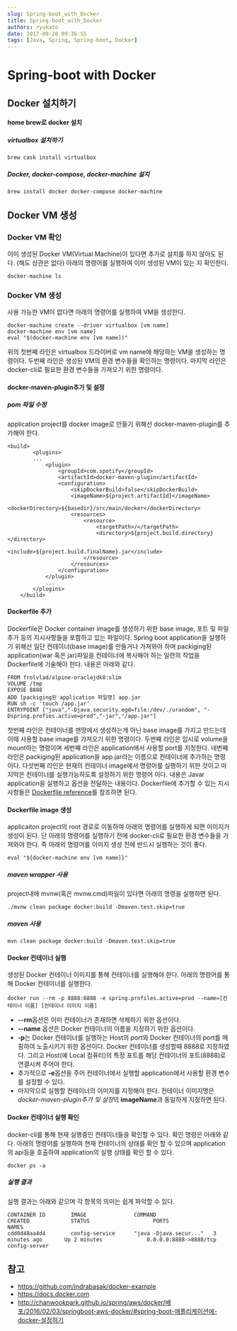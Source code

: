 ```yaml
---
slug: Spring-boot_with_Docker
title: Spring-boot_with_Docker
authors: ryukato
date: 2017-09-28 09:36:55
tags: [Java, Spring, Spring-boot, Docker]
---
```


<!-- truncate -->

# Spring-boot with Docker

## Docker 설치하기

#### home brew로 docker 설치

##### virtualbox 설치하기

```
brew cask install virtualbox
```

##### Docker, docker-compose, docker-machine 설치

```
brew install docker docker-compose docker-machine
```

## Docker VM 생성
### Docker VM 확인
이미 생성된 Docker VM(Virtual Machine)이 있다면 추가로 설치를 하지 않아도 된다. (해도 상관은 없다)
아래의 명령어를 실행하여 이미 생성된 VM이 있는 지 확인한다.
```
docker-machine ls
```
### Docker VM 생성
사용 가능한 VM이 없다면 아래의 명령어를 실행하여 VM을 생성한다.
```
docker-machine create --driver virtualbox [vm name]
docker-machine env [vm name]
eval "$(docker-machine env [vm name])"
```
위의 첫번째 라인은 virtualbox 드라이버로 vm name에 해당하는 VM을 생성하는 명령이다.
두번째 라인은 생성된 VM의 환경 변수들을 확인하는 명령이다.
마지막 라인은 docker-cli로 필요한 환경 변수들을 가져오기 위한 명령이다.

#### docker-maven-plugin추가 및 설정
##### pom 파일 수정
application project를 docker image로 만들기 위해선 docker-maven-plugin를 추가해야 한다.

```
<build>
        <plugins>
        ...
            <plugin>
                <groupId>com.spotify</groupId>
                <artifactId>docker-maven-plugin</artifactId>
                <configuration>
                    <skipDockerBuild>false</skipDockerBuild>
                    <imageName>${project.artifactId}</imageName>
                    <dockerDirectory>${basedir}/src/main/docker</dockerDirectory>
                    <resources>
                        <resource>
                            <targetPath>/</targetPath>
                            <directory>${project.build.directory}</directory>
                            <include>${project.build.finalName}.jar</include>
                        </resource>
                    </resources>
                </configuration>
            </plugin>
            ...
        </plugins>
    </build>
```
#### Dockerfile 추가
Dockerfile은 Docker container image를 생성하기 위한 base image, 포트 및 파일 추가 등의 지시사항들을 포함하고 있는 파일이다.
Spring boot application을 실행하기 위해선 일단 컨테이너(base image)를 만들거나 가져와야 하며 packiging된 application(war 혹은 jar)파일을 컨테이너에 복사해야 하는 일련의 작업을 Dockerfile에 기술해야 한다.
내용은 아래와 같다.

```
FROM frolvlad/alpine-oraclejdk8:slim
VOLUME /tmp
EXPOSE 8888
ADD [packiging된 application 파일명] app.jar
RUN sh -c 'touch /app.jar'
ENTRYPOINT ["java","-Djava.security.egd=file:/dev/./urandom", "-Dspring.profies.active=prod","-jar","/app.jar"]
```
첫번째 라인은 컨테이너를 맨땅에서 생성하는게 아닌 base image를 가지고 만드는데 이때 사용할 base image를 가져오기 위한 명령이다.
두번째 라인은 임시로 volume을 mount하는 명령이며
세번째 라인은 application에서 사용할 port를 지정한다.
네번째 라인은 packiging된 application을 app.jar라는 이름으로 컨테이너에 추가하는 명령이다.
다섯번째 라인은 현재의 컨테이너 image에서 명령어를 실행하기 위한 것이고
마지막은 컨테이너를 실행가능하도록 설정하기 위한 명령어 이다. 내용은 Javar application을 실행하고 옵션을 전달하는 내용이다.
Dockerfile에 추가할 수 있는 지시사항들은 [Dockerfile reference](https://docs.docker.com/engine/reference/builder/)를 참조하면 된다.

#### Dockerfile image 생성
applicaiton project의 root 경로로 이동하여 아래의 명령어를 실행하게 되면 이미지가 생성이 된다.
단 아래의 명령어를 실행하기 전에 docker-cli로 필요한 환경 변수들을 가져와야 한다. 즉 아래의 명령어를 이미지 생성 전에 반드시 실행하는 것이 좋다.

```
eval "${docker-machine env [vm name]}"
```


##### maven wrapper 사용
project내에 mvnw(혹은 mvnw.cmd)파일이 있다면 아래의 명령을 실행하면 된다.

```
./mvnw clean package docker:build -Dmaven.test.skip=true
```

##### maven 사용

```
mvn clean package docker:build -Dmaven.test.skip=true
```

#### Docker 컨테이너 실행
생성된 Docker 컨테이너 이미지를 통해 컨테이너를 실행해야 한다.  아래의 명령어를 통해 Docker 컨테이너를 실행한다.

```
docker run --rm -p 8888:8888 -e spring.profiles.active=prod --name=[컨테이너 이름] [컨테이너 이미지 이름]
```
* **--rm**옵션은 이미 컨테이너가 존재하면 삭제하기 위한 옵션이다.
* **--name** 옵션은 Docker 컨테이너의 이름을 지정하기 위한 옵션이다.
* **-p**는 Docker 컨테이너를 실행하는 Host의 port와 Docker 컨테이너의 port를 매핑하여 노출시키기 위한 옵션이다. Docker 컨테이너를 생성할때 8888로 지정하였다. 그리고 Host(예 Local 컴퓨터)의 특정 포트를 해당 컨테이너의 포트(8888)로 연결시켜 주어야 한다.
* 추가적으로 **-e**옵션을 주어 컨테이너에서 실행할 application에서 사용할 환경 변수를 설정할 수 있다.
* 마지막으로 실행할 컨테이너의 이미지를 지정해야 한다. 컨테이너 이미지명은 *docker-maven-plugin추가 및 설정*의 **imageName**과 동일하게 지정하면 된다.

#### Docker 컨테이너 실행 확인
docker-cli를 통해 현재 실행중인 컨테이너들을 확인할 수 있다. 확인 명령은 아래와 같다. 아래의 명령어를 실행하여 현재 컨테이너의 상태를 확인 할 수 있으며 application의 api등을 호출하여 application의 실행 상태를 확인 할 수 있다.

```
docker ps -a
```

##### 실행 결과
실행 결과는 아래와 같으며 각 항목의 의미는 쉽게 파악할 수 있다.

```
CONTAINER ID        IMAGE               COMMAND                  CREATED             STATUS                    PORTS                    NAMES
cdd0d48aa4d4        config-service      "java -Djava.secur..."   3 minutes ago       Up 2 minutes              0.0.0.0:8888->8888/tcp   config-server
```

## 참고
* https://github.com/indrabasak/docker-example
* https://docs.docker.com
* http://chanwookpark.github.io/spring/aws/docker/배포/2016/02/03/springboot-aws-docker/#spring-boot-애플리케이션에-docker-설정하기
